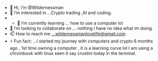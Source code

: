 - 👋 Hi, I’m @Wildernessman
- 👀 I’m interested in ...Crypto trading ,AI and coding.
- - 🌱 I’m currently learning ... how to use a computer lol
- 💞️ I’m looking to collaborate on ... nothing I have no idea what im doing.
- 📫 How to reach me ...wildernessmanlovelife@gmail.com
- ⚡ Fun fact: ...I started my journey with computers and crypto 6 months ago , 1st time owning a computer , it is a learning curve lol I am using a chrombook with linux seen it say crustini today in the terminal.

<!---
Wildernessman/Wildernessman is a ✨ special ✨ repository because its `README.md` (this file) appears on your GitHub profile.
You can click the Preview link to take a look at your changes.
--->
